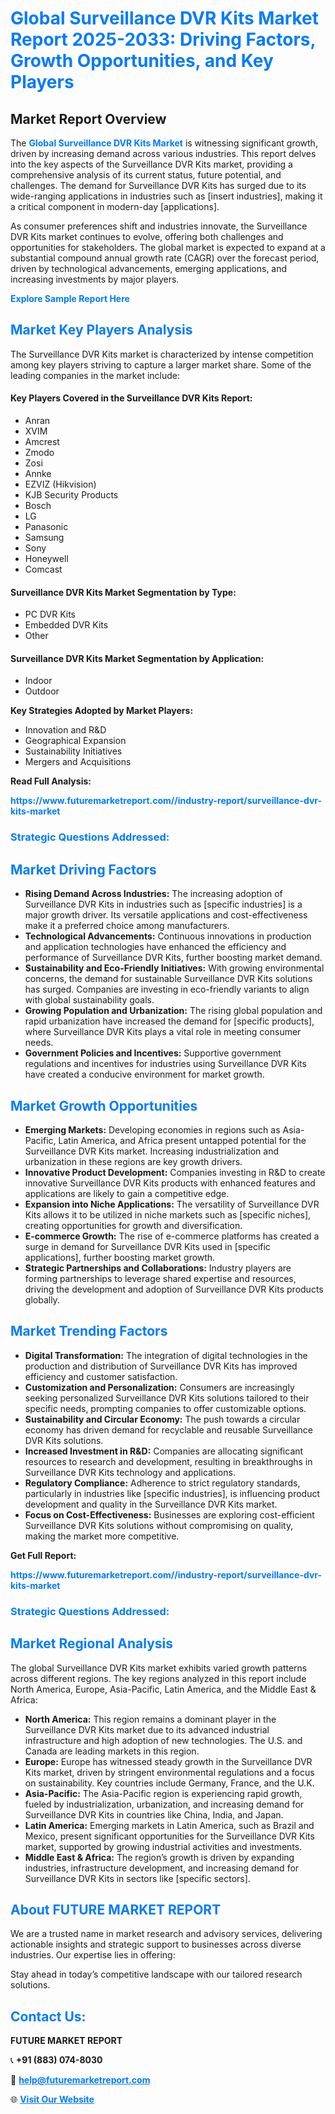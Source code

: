 <h1 style="color: #007BFF;">Global Surveillance DVR Kits Market Report 2025-2033: Driving Factors, Growth Opportunities, and Key Players</h1>

<section id="overview">
<h2>Market Report Overview</h2>
<p>The <a href="https://www.futuremarketreport.com//industry-report/surveillance-dvr-kits-market" style="color: #007BFF; text-decoration: none;"><strong>Global Surveillance DVR Kits Market</strong></a> is witnessing significant growth, driven by increasing demand across various industries. This report delves into the key aspects of the Surveillance DVR Kits market, providing a comprehensive analysis of its current status, future potential, and challenges. The demand for Surveillance DVR Kits has surged due to its wide-ranging applications in industries such as [insert industries], making it a critical component in modern-day [applications].</p>
<p>As consumer preferences shift and industries innovate, the Surveillance DVR Kits market continues to evolve, offering both challenges and opportunities for stakeholders. The global market is expected to expand at a substantial compound annual growth rate (CAGR) over the forecast period, driven by technological advancements, emerging applications, and increasing investments by major players.</p>
</section>

<section id="overview">
<p><a href="https://www.futuremarketreport.com//request-sample/reportId=52118" style="color: #007BFF; text-decoration: none;"><strong>Explore Sample Report Here</strong></a></p>
</section>

<section id="key-players">
<h2 style="color: #007BFF;">Market Key Players Analysis</h2>
<p>The Surveillance DVR Kits market is characterized by intense competition among key players striving to capture a larger market share. Some of the leading companies in the market include:</p>
<h4>Key Players Covered in the Surveillance DVR Kits Report:</h4>
<ul><li>Anran</li><li>XVIM</li><li>Amcrest</li><li>Zmodo</li><li>Zosi</li><li>Annke</li><li>EZVIZ (Hikvision)</li><li>KJB Security Products</li><li>Bosch</li><li>LG</li><li>Panasonic</li><li>Samsung</li><li>Sony</li><li>Honeywell</li><li>Comcast</li></ul>
<h4>Surveillance DVR Kits Market Segmentation by Type:</h4>
<ul><li>PC DVR Kits</li><li>Embedded DVR Kits</li><li>Other</li></ul>

<h4>Surveillance DVR Kits Market Segmentation by Application:</h4>
<ul><li>Indoor</li><li>Outdoor</li></ul>
<p><strong>Key Strategies Adopted by Market Players:</strong></p>
<ul>
<li>Innovation and R&D</li>
<li>Geographical Expansion</li>
<li>Sustainability Initiatives</li>
<li>Mergers and Acquisitions</li>
</ul>
</section>

<section>
<p><strong>Read Full Analysis: </strong></p><a href="https://www.futuremarketreport.com//industry-report/surveillance-dvr-kits-market" style="color: #007BFF; text-decoration: none;"><strong>https://www.futuremarketreport.com//industry-report/surveillance-dvr-kits-market</strong></a>
<h3 style="color: #007BFF;">Strategic Questions Addressed:</h3>
</section>

<section id="driving-factors">
<h2 style="color: #007BFF;">Market Driving Factors</h2>
<ul>
<li><strong>Rising Demand Across Industries:</strong> The increasing adoption of Surveillance DVR Kits in industries such as [specific industries] is a major growth driver. Its versatile applications and cost-effectiveness make it a preferred choice among manufacturers.</li>
<li><strong>Technological Advancements:</strong> Continuous innovations in production and application technologies have enhanced the efficiency and performance of Surveillance DVR Kits, further boosting market demand.</li>
<li><strong>Sustainability and Eco-Friendly Initiatives:</strong> With growing environmental concerns, the demand for sustainable Surveillance DVR Kits solutions has surged. Companies are investing in eco-friendly variants to align with global sustainability goals.</li>
<li><strong>Growing Population and Urbanization:</strong> The rising global population and rapid urbanization have increased the demand for [specific products], where Surveillance DVR Kits plays a vital role in meeting consumer needs.</li>
<li><strong>Government Policies and Incentives:</strong> Supportive government regulations and incentives for industries using Surveillance DVR Kits have created a conducive environment for market growth.</li>
</ul>
</section>

<section id="growth-opportunities">
<h2 style="color: #007BFF;">Market Growth Opportunities</h2>
<ul>
<li><strong>Emerging Markets:</strong> Developing economies in regions such as Asia-Pacific, Latin America, and Africa present untapped potential for the Surveillance DVR Kits market. Increasing industrialization and urbanization in these regions are key growth drivers.</li>
<li><strong>Innovative Product Development:</strong> Companies investing in R&D to create innovative Surveillance DVR Kits products with enhanced features and applications are likely to gain a competitive edge.</li>
<li><strong>Expansion into Niche Applications:</strong> The versatility of Surveillance DVR Kits allows it to be utilized in niche markets such as [specific niches], creating opportunities for growth and diversification.</li>
<li><strong>E-commerce Growth:</strong> The rise of e-commerce platforms has created a surge in demand for Surveillance DVR Kits used in [specific applications], further boosting market growth.</li>
<li><strong>Strategic Partnerships and Collaborations:</strong> Industry players are forming partnerships to leverage shared expertise and resources, driving the development and adoption of Surveillance DVR Kits products globally.</li>
</ul>
</section>

<section id="trending-factors">
<h2 style="color: #007BFF;">Market Trending Factors</h2>
<ul>
<li><strong>Digital Transformation:</strong> The integration of digital technologies in the production and distribution of Surveillance DVR Kits has improved efficiency and customer satisfaction.</li>
<li><strong>Customization and Personalization:</strong> Consumers are increasingly seeking personalized Surveillance DVR Kits solutions tailored to their specific needs, prompting companies to offer customizable options.</li>
<li><strong>Sustainability and Circular Economy:</strong> The push towards a circular economy has driven demand for recyclable and reusable Surveillance DVR Kits solutions.</li>
<li><strong>Increased Investment in R&D:</strong> Companies are allocating significant resources to research and development, resulting in breakthroughs in Surveillance DVR Kits technology and applications.</li>
<li><strong>Regulatory Compliance:</strong> Adherence to strict regulatory standards, particularly in industries like [specific industries], is influencing product development and quality in the Surveillance DVR Kits market.</li>
<li><strong>Focus on Cost-Effectiveness:</strong> Businesses are exploring cost-efficient Surveillance DVR Kits solutions without compromising on quality, making the market more competitive.</li>
</ul>
</section>

<section>
<p><strong>Get Full Report: </strong></p><a href="https://www.futuremarketreport.com//industry-report/surveillance-dvr-kits-market" style="color: #007BFF; text-decoration: none;"><strong>https://www.futuremarketreport.com//industry-report/surveillance-dvr-kits-market</strong></a>
<h3 style="color: #007BFF;">Strategic Questions Addressed:</h3>
</section>


<section id="regional-analysis">
<h2 style="color: #007BFF;">Market Regional Analysis</h2>
<p>The global Surveillance DVR Kits market exhibits varied growth patterns across different regions. The key regions analyzed in this report include North America, Europe, Asia-Pacific, Latin America, and the Middle East & Africa:</p>
<ul>
<li><strong>North America:</strong> This region remains a dominant player in the Surveillance DVR Kits market due to its advanced industrial infrastructure and high adoption of new technologies. The U.S. and Canada are leading markets in this region.</li>
<li><strong>Europe:</strong> Europe has witnessed steady growth in the Surveillance DVR Kits market, driven by stringent environmental regulations and a focus on sustainability. Key countries include Germany, France, and the U.K.</li>
<li><strong>Asia-Pacific:</strong> The Asia-Pacific region is experiencing rapid growth, fueled by industrialization, urbanization, and increasing demand for Surveillance DVR Kits in countries like China, India, and Japan.</li>
<li><strong>Latin America:</strong> Emerging markets in Latin America, such as Brazil and Mexico, present significant opportunities for the Surveillance DVR Kits market, supported by growing industrial activities and investments.</li>
<li><strong>Middle East & Africa:</strong> The region’s growth is driven by expanding industries, infrastructure development, and increasing demand for Surveillance DVR Kits in sectors like [specific sectors].</li>
</ul>
</section>

<footer>
<h2 style="color: #007BFF;">About FUTURE MARKET REPORT</h2>
<p>We are a trusted name in market research and advisory services, delivering actionable insights and strategic support to businesses across diverse industries. Our expertise lies in offering:</p>

<p>Stay ahead in today’s competitive landscape with our tailored research solutions.</p>

<h2 style="color: #007BFF;">Contact Us:</h2>
<p><strong>FUTURE MARKET REPORT</strong></p>
<p>📞 <strong>+91 (883) 074-8030</strong></p>
<p>📧 <strong><a href="mailto:help@futuremarketreport.com" style="color: #007BFF;">help@futuremarketreport.com</a></strong></p>
<p>🌐 <strong><a href="https://www.futuremarketreport.com/" style="color: #007BFF;">Visit Our Website</a></strong></p>
</footer>